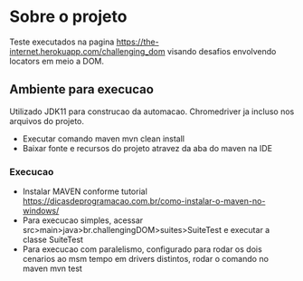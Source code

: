 # Sobre o projeto
Teste executados na pagina https://the-internet.herokuapp.com/challenging_dom visando desafios envolvendo locators em meio a DOM.

## Ambiente para execucao
Utilizado JDK11 para construcao da automacao. Chromedriver ja incluso nos arquivos do projeto.
- Executar comando maven mvn clean install
- Baixar fonte e recursos do projeto atravez da aba do maven na IDE

### Execucao
- Instalar MAVEN conforme tutorial https://dicasdeprogramacao.com.br/como-instalar-o-maven-no-windows/
- Para execucao simples, acessar src>main>java>br.challengingDOM>suites>SuiteTest e executar a classe SuiteTest
- Para execucao com paralelismo, configurado para rodar os dois cenarios ao msm tempo em drivers distintos, rodar o comando no maven mvn test
